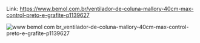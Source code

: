 Link: https://www.bemol.com.br/ventilador-de-coluna-mallory-40cm-max-control-preto-e-grafite-p1139627

![www bemol com br_ventilador-de-coluna-mallory-40cm-max-control-preto-e-grafite-p1139627](https://github.com/fabricio-hunt/conteudo-especial-mallory-230705/assets/87333479/1292ae89-090f-486c-ac3d-3b1b53fb598e)
